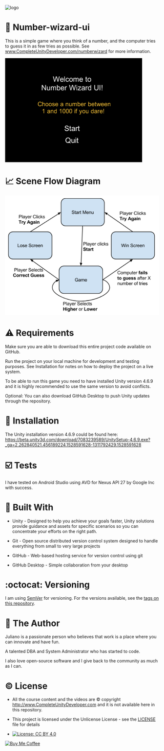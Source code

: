 ![logo](https://github.com/julianotech/NumberWizard/blob/master/logo.jpg)

# :1234: Number-wizard-ui
This is a simple game where you think of a number, and the computer tries to guess it in as few tries as possible. See www.CompleteUnityDeveloper.com/numberwizard for more information.

![Screenshot](screenshot.png)

# :chart_with_upwards_trend: Scene Flow Diagram

![flowchart](diagram.png)


# :warning: Requirements

Make sure you are able to download this entire project code available on GitHub.

Run the project on your local machine for development and testing purposes. See Installation for notes on how to deploy the project on a live system.

To be able to run this game you need to have installed Unity version 4.6.9 and it is highly recommended to use the same version to avoid conflicts.

Optional: You can also download GitHub Desktop to push Unity updates through the repository.

# :floppy_disk: Installation

The Unity installation version 4.6.9 could be found here: https://beta.unity3d.com/download/7083239589/UnitySetup-4.6.9.exe?_ga=2.262840521.456189224.1528591628-1311792429.1528591628

# :ballot_box_with_check: Tests

I have tested on Android Studio using AVD for Nexus API 27 by Google Inc with success.

# :hammer: Built With

- Unity - Designed to help you achieve your goals faster, Unity solutions provide guidance and assets for specific scenarios so you can concentrate your efforts on the right path.

- Git - Open source distributed version control system designed to handle everything from small to very large projects

- GitHub - Web-based hosting service for version control using git

- GitHub Desktop - Simple collaboration from your desktop
    
 
# :octocat: Versioning

I am using [SemVer](http://semver.org/) for versioning. For the versions available, 
see the [tags on this repository](https://github.com/julianotech/number-wizard-ui/tags).

# :moyai: The Author


Juliano is a passionate person who believes that work is a place where you can innovate and have fun.

A talented DBA and System Administrator who has started to code.

I also love open-source software and I give back to the community as much as I can.

# :copyright: License

- All the course content and the videos are © copyright http://www.CompleteUnityDeveloper.com and it is not available here in this repository.

- This project is licensed under the Unlicense License - see the [LICENSE](LICENSE) file for details

- [![License: CC BY 4.0](https://img.shields.io/badge/License-CC%20BY%204.0-lightgrey.svg)](https://creativecommons.org/licenses/by/4.0/)

[![Buy Me Coffee](https://github.com/julianotech/JPianoTiles/blob/master/coffe.png)](https://revolut.me/hotsauce)

